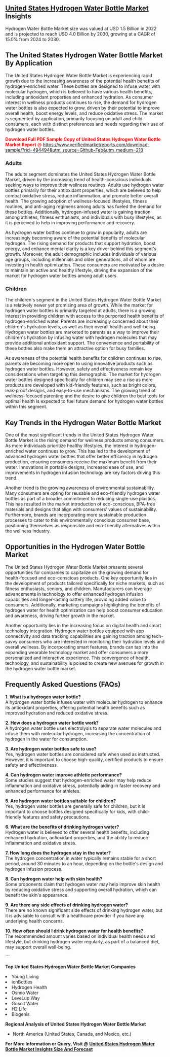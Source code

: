 <h2><a href="https://www.verifiedmarketreports.com/download-sample/?rid=494494&amp;utm_source=Github-Feb&amp;utm_medium=218" target="_blank">United States Hydrogen Water Bottle Market</a> Insights</h2><p>Hydrogen Water Bottle Market size was valued at USD 1.5 Billion in 2022 and is projected to reach USD 4.0 Billion by 2030, growing at a CAGR of 15.0% from 2024 to 2030.</p><p> <h2>The United States Hydrogen Water Bottle Market By Application</h2> <p>The United States Hydrogen Water Bottle Market is experiencing rapid growth due to the increasing awareness of the potential health benefits of hydrogen-enriched water. These bottles are designed to infuse water with molecular hydrogen, which is believed to have various health benefits, including antioxidant properties and enhanced hydration. As consumer interest in wellness products continues to rise, the demand for hydrogen water bottles is also expected to grow, driven by their potential to improve overall health, boost energy levels, and reduce oxidative stress. The market is segmented by application, primarily focusing on adult and child consumers, each with distinct preferences and needs regarding their use of hydrogen water bottles.</p> <p><p><span class=""><span style="color: #ff0000;"><strong>Download Full PDF Sample Copy of United States Hydrogen Water Bottle Market Report</strong> @ </span><a href="https://www.verifiedmarketreports.com/download-sample/?rid=494494&amp;utm_source=Github-Feb&amp;utm_medium=218" target="_blank">https://www.verifiedmarketreports.com/download-sample/?rid=494494&amp;utm_source=Github-Feb&amp;utm_medium=218</a></span></p></p> <h3>Adults</h3> <p>The adults segment dominates the United States Hydrogen Water Bottle Market, driven by the increasing trend of health-conscious individuals seeking ways to improve their wellness routines. Adults use hydrogen water bottles primarily for their antioxidant properties, which are believed to help combat oxidative stress, reduce inflammation, and promote better overall health. The growing adoption of wellness-focused lifestyles, fitness routines, and anti-aging regimens among adults has fueled the demand for these bottles. Additionally, hydrogen-infused water is gaining traction among athletes, fitness enthusiasts, and individuals with busy lifestyles, as it is perceived to help in improving performance and recovery.</p> <p>As hydrogen water bottles continue to grow in popularity, adults are increasingly becoming aware of the potential benefits of molecular hydrogen. The rising demand for products that support hydration, boost energy, and enhance mental clarity is a key driver behind this segment's growth. Moreover, the adult demographic includes individuals of various age groups, including millennials and older generations, all of whom are investing in health optimization. These consumers are motivated by a desire to maintain an active and healthy lifestyle, driving the expansion of the market for hydrogen water bottles among adult users.</p> <h3>Children</h3> <p>The children's segment in the United States Hydrogen Water Bottle Market is a relatively newer yet promising area of growth. While the market for hydrogen water bottles is primarily targeted at adults, there is a growing interest in providing children with access to the purported health benefits of hydrogen-enriched water. Parents are increasingly concerned about their children's hydration levels, as well as their overall health and well-being. Hydrogen water bottles are marketed to parents as a way to improve their children's hydration by infusing water with hydrogen molecules that may provide additional antioxidant support. The convenience and portability of these bottles also make them an attractive option for busy families.</p> <p>As awareness of the potential health benefits for children continues to rise, parents are becoming more open to using innovative products such as hydrogen water bottles. However, safety and effectiveness remain key considerations when targeting this demographic. The market for hydrogen water bottles designed specifically for children may see a rise as more products are developed with kid-friendly features, such as bright colors, leak-proof designs, and easy-to-use mechanisms. The growing trend of wellness-focused parenting and the desire to give children the best tools for optimal health is expected to fuel future demand for hydrogen water bottles within this segment.</p> <h2>Key Trends in the Hydrogen Water Bottle Market</h2> <p>One of the most significant trends in the United States Hydrogen Water Bottle Market is the rising demand for wellness products among consumers. As more individuals prioritize healthy lifestyles, the interest in hydrogen-enriched water continues to grow. This has led to the development of advanced hydrogen water bottles that offer better efficiency in hydrogen production, ensuring consumers receive the maximum benefit from their water. Innovations in portable designs, increased ease of use, and improvements in hydrogen infusion technology are key factors driving this trend.</p> <p>Another trend is the growing awareness of environmental sustainability. Many consumers are opting for reusable and eco-friendly hydrogen water bottles as part of a broader commitment to reducing single-use plastics. This has resulted in the market introduction of eco-conscious, BPA-free materials and designs that align with consumers’ values of sustainability. Furthermore, brands are incorporating more sustainable production processes to cater to this environmentally conscious consumer base, positioning themselves as responsible and eco-friendly alternatives within the wellness industry.</p> <h2>Opportunities in the Hydrogen Water Bottle Market</h2> <p>The United States Hydrogen Water Bottle Market presents several opportunities for companies to capitalize on the growing demand for health-focused and eco-conscious products. One key opportunity lies in the development of products tailored specifically for niche markets, such as fitness enthusiasts, seniors, and children. Manufacturers can leverage advancements in technology to offer enhanced hydrogen infusion capabilities and longer-lasting battery life, providing added value to consumers. Additionally, marketing campaigns highlighting the benefits of hydrogen water for health optimization can help boost consumer education and awareness, driving further growth in the market.</p> <p>Another opportunity lies in the increasing focus on digital health and smart technology integration. Hydrogen water bottles equipped with app connectivity and data tracking capabilities are gaining traction among tech-savvy consumers who are interested in monitoring their hydration levels and overall wellness. By incorporating smart features, brands can tap into the expanding wearable technology market and offer consumers a more personalized and interactive experience. This convergence of health, technology, and sustainability is poised to create new avenues for growth in the hydrogen water bottle market.</p> <h2>Frequently Asked Questions (FAQs)</h2> <p><strong>1. What is a hydrogen water bottle?</strong><br> A hydrogen water bottle infuses water with molecular hydrogen to enhance its antioxidant properties, offering potential health benefits such as improved hydration and reduced oxidative stress.</p> <p><strong>2. How does a hydrogen water bottle work?</strong><br> A hydrogen water bottle uses electrolysis to separate water molecules and infuse them with molecular hydrogen, increasing the concentration of hydrogen in the water for consumption.</p> <p><strong>3. Are hydrogen water bottles safe to use?</strong><br> Yes, hydrogen water bottles are considered safe when used as instructed. However, it is important to choose high-quality, certified products to ensure safety and effectiveness.</p> <p><strong>4. Can hydrogen water improve athletic performance?</strong><br> Some studies suggest that hydrogen-enriched water may help reduce inflammation and oxidative stress, potentially aiding in faster recovery and enhanced performance for athletes.</p> <p><strong>5. Are hydrogen water bottles suitable for children?</strong><br> Yes, hydrogen water bottles are generally safe for children, but it is important to choose bottles designed specifically for kids, with child-friendly features and safety precautions.</p> <p><strong>6. What are the benefits of drinking hydrogen water?</strong><br> Hydrogen water is believed to offer several health benefits, including enhanced hydration, antioxidant properties, and the ability to reduce inflammation and oxidative stress.</p> <p><strong>7. How long does the hydrogen stay in the water?</strong><br> The hydrogen concentration in water typically remains stable for a short period, around 30 minutes to an hour, depending on the bottle's design and hydrogen infusion process.</p> <p><strong>8. Can hydrogen water help with skin health?</strong><br> Some proponents claim that hydrogen water may help improve skin health by reducing oxidative stress and supporting overall hydration, which can benefit the skin's appearance.</p> <p><strong>9. Are there any side effects of drinking hydrogen water?</strong><br> There are no known significant side effects of drinking hydrogen water, but it is advisable to consult with a healthcare provider if you have any underlying health concerns.</p> <p><strong>10. How often should I drink hydrogen water for health benefits?</strong><br> The recommended amount varies based on individual health needs and lifestyle, but drinking hydrogen water regularly, as part of a balanced diet, may support overall well-being.</p> ```</p><p><strong>Top United States Hydrogen Water Bottle Market Companies</strong></p><div data-test-id=""><p><li>Young Living</li><li> ionBottles</li><li> Hydrogen Health</li><li> Osmio Water</li><li> LeveLup Way</li><li> Gosoit Water</li><li> H2 Life</li><li> Biogenis</li></p><div><strong>Regional Analysis of&nbsp;United States Hydrogen Water Bottle Market</strong></div><ul><li dir="ltr"><p dir="ltr">North America&nbsp;(United States, Canada, and Mexico, etc.)</p></li></ul><p><strong>For More Information or Query, Visit @&nbsp;</strong><strong><a href="https://www.verifiedmarketreports.com/product/hydrogen-water-bottle-market/?utm_source=Github-Feb&amp;utm_medium=218" target="_blank">United States Hydrogen Water Bottle Market Insights Size And Forecast</a></strong></p></div>
